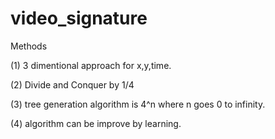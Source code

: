 # video_signature

Methods

(1) 3 dimentional approach for x,y,time.

(2) Divide and Conquer by 1/4

(3) tree generation algorithm is 4^n where n goes 0 to infinity.

(4) algorithm can be improve by learning.


